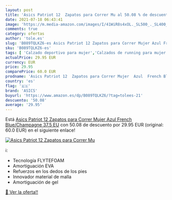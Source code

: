 ```yaml
---
layout: post
title: 'Asics Patriot 12  Zapatos para Correr Mu al 50.08 % de descuento'
date: 2021-07-18 06:43:41
image: 'https://m.media-amazon.com/images/I/41WiR8s4xOL._SL500_._SL400_.jpg'
comments: true
category: ofertas
author: 'tole.es'
slug: 'B089TQLKZ6-es Asics Patriot 12 Zapatos para Correr Mujer Azul French...'
sku: 'B089TQLKZ6-es'
tags: [ 'Calzado deportivo para mujer','Calzados de running para mujer','Calzados para correr en asfalto para mujer','Zapatillas y calzado deportivo para mujer','Zapatos','Zapatos para mujer','Zapatos y complementos','asics','zapatos', ]
actualPrice: 29.95 EUR
currency: EUR
price: 29.95
comparePrice: 60.0 EUR
prodname: 'Asics Patriot 12  Zapatos para Correr Mujer  Azul  French Blue/Champagne   37.5 EU'
country: 'es'
flag: '🇪🇸'
brand: 'ASICS'
buyurl: 'https://www.amazon.es/dp/B089TQLKZ6/?tag=tolees-21'
descuento: '50.08'
average: '29.95'
---
```


Está [Asics Patriot 12  Zapatos para Correr Mujer  Azul  French Blue/Champagne   37.5 EU](https://www.amazon.es/dp/B089TQLKZ6/?tag=tolees-21) con 50.08 de descuento por 29.95 EUR (original: 60.0 EUR) en el siguiente enlace!

[![Asics Patriot 12  Zapatos para Correr Mu](https://m.media-amazon.com/images/I/41WiR8s4xOL._SL500_._SL400_.jpg)](https://www.amazon.es/dp/B089TQLKZ6/?tag=tolees-21)

ℹ️:

- Tecnología FLYTEFOAM
- Amortiguación EVA
- Refuerzos en los dedos de los pies
- Innovador material de malla
- Amortiguación de gel

[🛒 Ver la oferta!!](https://www.amazon.es/dp/B089TQLKZ6/?tag=tolees-21)
